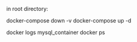 in root directory:

docker-compose down -v
docker-compose up -d

docker logs mysql_container
docker ps